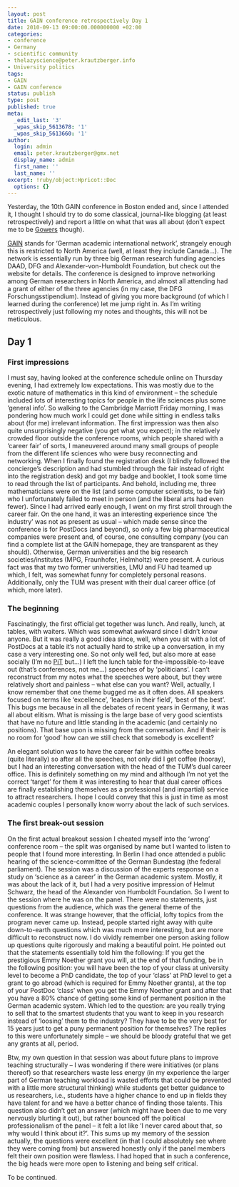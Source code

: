 ```yaml
---
layout: post
title: GAIN conference retrospectively Day 1
date: 2010-09-13 09:00:00.000000000 +02:00
categories:
- conference
- Germany
- scientific community
- thelazyscience@peter.krautzberger.info
- University politics
tags:
- GAIN
- GAIN conference
status: publish
type: post
published: true
meta:
  _edit_last: '3'
  _wpas_skip_5613678: '1'
  _wpas_skip_5613660: '1'
author:
  login: admin
  email: peter.krautzberger@gmx.net
  display_name: admin
  first_name: ''
  last_name: ''
excerpt: !ruby/object:Hpricot::Doc
  options: {}
---
```


Yesterday, the 10th <span class="caps">GAIN</span> conference in Boston ended and, since I attended it, I thought I should try to do some classical, journal-like blogging (at least retrospectively) and report a little on what that was all about (don’t expect me to be [Gowers](http://gowers.wordpress.com/2010/09/02/icm2010-final-post/) though).

[<span class="caps">GAIN</span>](http://www.gain-network.org/) stands for ‘German academic international network’, strangely enough this is restricted to North America (well, at least they include Canada…). The network is essentially run by three big German research funding agencies <span class="caps">DAAD</span>, <span class="caps">DFG</span> and Alexander-von-Humboldt Foundation, but check out the website for details. The conference is designed to improve networking among German researchers in North America, and almost all attending had a grant of either of the three agencies (in my case, the <span class="caps">DFG</span> Forschungsstipendium). Instead of giving you more background (of which I learned during the conference) let me jump right in. As I’m writing retrospectively just following my notes and thoughts, this will not be meticulous.

## Day 1

### First impressions

I must say, having looked at the conference schedule online on Thursday evening, I had extremely low expectations. This was mostly due to the exotic nature of mathematics in this kind of environment – the schedule included lots of interesting topics for people in the life sciences plus some ‘general info’. So walking to the Cambridge Marriott Friday morning, I was pondering how much work I could get done while sitting in endless talks about (for me) irrelevant information. The first impression was then also quite unsurprisingly negative (you get what you expect); in the relatively crowded floor outside the conference rooms, which people shared with a ‘career fair’ of sorts, I maneuvered around many small groups of people from the different life sciences who were busy reconnecting and networking. When I finally found the registration desk (I blindly followed the concierge’s description and had stumbled through the fair instead of right into the registration desk) and got my badge and booklet, I took some time to read through the list of participants. And behold, including me, three mathematicians were on the list (and some computer scientists, to be fair) who I unfortunately failed to meet in person (and the liberal arts had even fewer). Since I had arrived early enough, I went on my first stroll through the career fair. On the one hand, it was an interesting experience since ‘the industry’ was not as present as usual – which made sense since the conference is for PostDocs (and beyond), so only a few big pharmaceutical companies were present and, of course, one consulting company (you can find a complete list at the <span class="caps">GAIN</span> homepage, they are transparent as they should). Otherwise, German universities and the big research societies/institutes (<span class="caps">MPG</span>, Fraunhofer, Helmholtz) were present. A curious fact was that my two former universities, <span class="caps">LMU</span> and FU had teamed up which, I felt, was somewhat funny for completely personal reasons. Additionally, only the <span class="caps">TUM</span> was present with their dual career office (of which, more later).

### The beginning

Fascinatingly, the first official get together was lunch. And really, lunch, at tables, with waiters. Which was somewhat awkward since I didn’t know anyone. But it was really a good idea since, well, when you sit with a lot of PostDocs at a table it’s not actually hard to strike up a conversation, in my case a very interesting one. So not only well fed, but also more at ease socially (I’m no [PiT](http://trainingprofessor.blogspot.com/2008/11/some-questions-answered.html) but…) I left the lunch table for the-impossible-to-leave out (that’s conferences, not me…) speeches of by ‘politicians’. I can’t reconstruct from my notes what the speeches were about, but they were relatively short and painless – what else can you want? Well, actually, I know remember that one theme bugged me as it often does. All speakers focused on terms like ‘excellence’, ‘leaders in their field’, ‘best of the best’. This bugs me because in all the debates of recent years in Germany, it was all about elitism. What is missing is the large base of very good scientists that have no future and little standing in the academic (and certainly no positions). That base upon is missing from the conversation. And if their is no room for ‘good’ how can we still check that somebody is excellent?

An elegant solution was to have the career fair be within coffee breaks (quite literally) so after all the speeches, not only did I get coffee (hooray), but I had an interesting conversation with the head of the TUM’s dual career office. This is definitely something on my mind and although I’m not yet the correct ‘target’ for them it was interesting to hear that dual career offices are finally establishing themselves as a professional (and impartial) service to attract researchers. I hope I could convey that this is just in time as most academic couples I personally know worry about the lack of such services.

### The first break-out session

On the first actual breakout session I cheated myself into the ‘wrong’ conference room – the split was organised by name but I wanted to listen to people that I found more interesting. In Berlin I had once attended a public hearing of the science-committee of the German Bundestag (the federal parliament). The session was a discussion of the experts response on a study on ‘science as a career’ in the German academic system. Mostly, it was about the lack of it, but I had a very positive impression of Helmut Schwarz, the head of the Alexander von Humboldt Foundation. So I went to the session where he was on the panel. There were no statements, just questions from the audience, which was the general theme of the conference. It was strange however, that the official, lofty topics from the program never came up. Instead, people started right away with quite down-to-earth questions which was much more interesting, but are more difficult to reconstruct now. I do vividly remember one person asking follow up questions quite rigorously and making a beautiful point. He pointed out that the statements essentially told him the following: If you get the prestigious Emmy Noether grant you will, at the end of that funding, be in the following position: you will have been the top of your class at university level to become a PhD candidate, the top of your ‘class’ at PhD level to get a grant to go abroad (which is required for Emmy Noether grants), at the top of your PostDoc ‘class’ when you get the Emmy Noether grant and after that you have a 80% chance of getting some kind of permanent position in the German academic system. Which led to the question: are you really trying to sell that to the smartest students that you want to keep in you research instead of ‘loosing’ them to the industry? They have to be the very best for 15 years just to get a puny permanent position for themselves? The replies to this were unfortunately simple – we should be bloody grateful that we get any grants at all, period.

Btw, my own question in that session was about future plans to improve teaching structurally – I was wondering if there were initiatives (or plans thereof) so that researchers waste less energy (in my experience the larger part of German teaching workload is wasted efforts that could be prevented with a little more structural thinking) while students get better guidance to us researchers, i.e., students have a higher chance to end up in fields they have talent for and we have a better chance of finding those talents. This question also didn’t get an answer (which might have been due to me very nervously blurting it out), but rather bounced off the political professionalism of the panel – it felt a lot like ‘I never cared about that, so why would I think about it?’. This sums up my memory of the session actually, the questions were excellent (in that I could absolutely see where they were coming from) but answered honestly only if the panel members felt their own position were flawless. I had hoped that in such a conference, the big heads were more open to listening and being self critical.

To be continued.